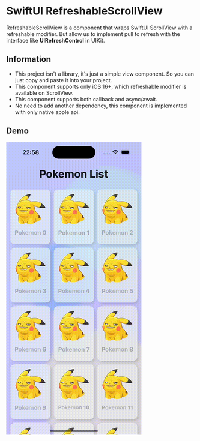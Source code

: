 # SwiftUI RefreshableScrollView

RefreshableScrollView is a component that wraps SwiftUI ScrollView with a refreshable modifier. 
But allow us to implement pull to refresh with the interface like **UIRefreshControl** in UIKit.

## Information

- This project isn't a library, it's just a simple view component. So you can just copy and paste it into your project.
- This component supports only iOS 16+, which refreshable modifier is available on ScrollView.
- This component supports both callback and async/await.
- No need to add another dependency, this component is implemented with only native apple api.


## Demo
![Simple ProgressView](./SwiftUI-RefresableScrollView/Resource/Demo/refreshable-demo.gif) 
